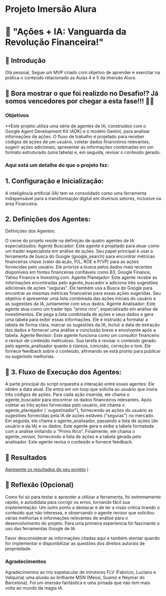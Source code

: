 # Projeto Imersão Alura

#  👀 "Ações + IA: Vanguarda da Revolução Financeira!"

## 🚀 Introdução

Olá pessoal, Segue um MVP criado com objetivo de aprender e exercitar na prática o conteúdo relacionado as Aulas 4 e 5 da Imersão Alura. 

## 🎯 Bora mostrar o que foi realizdo no Desafio!? Já somos vencedores por chegar a esta fase!!! 💪🤓

### Objetivos

**Este projeto utiliza uma série de agentes de IA, construídos com o Google Agent Development Kit (ADK) e o modelo Gemini, para analisar informações de ações. O fluxo de trabalho é projetado para receber códigos de ações de um usuário, coletar dados financeiros relevantes, sugerir ações adicionais, apresentar as informações combinadas em um formato estruturado (uma tabela) e, em seguida, revisar o conteúdo gerado.

### Aqui está um detalhe do que o projeto faz:

## 1. Configuração e Inicialização:
A inteligência artificial (IA) tem se consolidado como uma ferramenta indispensável para a transformação digital em diversos setores, inclusive na área Financeira. 

## 2. Definições dos Agentes:
Definições dos Agentes:

O cerne do projeto reside na definição de quatro agentes de IA especializados:
Agente Buscador: Este agente é projetado para atuar como um trader especialista em análise de ações. Seu papel principal é usar a ferramenta de busca do Google (google_search) para encontrar métricas financeiras chave (valor da ação, P/L, ROE e P/VP) para as ações fornecidas pelo usuário. Ele prioriza a busca pelos dados mais recentes disponíveis em fontes financeiras confiáveis como B3, Google Finance, Yahoo Finance e Investing.com.
Agente Planejador: Este agente recebe as informações encontradas pelo agente_buscador e adiciona três sugestões adicionais de ações "seguras". Ele também usa a Busca do Google para encontrar as mesmas métricas financeiras para essas ações sugeridas. Seu objetivo é apresentar uma lista combinada das ações iniciais do usuário e as sugestões da IA, juntamente com seus dados.
Agente Analisador: Este agente atua como um trader tipo "primo rico", especializado em análise de investimentos. Ele pega a lista combinada de ações e seus dados e gera uma tabela para exibir essas informações. Ele é instruído a formatar a tabela de forma clara, marcar as sugestões da IA, incluir a data de extração dos dados e fornecer uma análise e conclusão breve e envolvente após a tabela.
Agente Revisor: Este agente funciona como um consultor financeiro e revisor de conteúdo meticuloso. Sua tarefa é revisar o conteúdo gerado pelo agente_analisador quanto à clareza, concisão, correção e tom. Ele fornece feedback sobre o conteúdo, afirmando se está pronto para publicar ou sugerindo melhorias.

## 🧐 3. Fluxo de Execução dos Agentes:
A parte principal do script orquestra a interação entre esses agentes:
Ele obtém a data atual.
Ele entra em um loop que solicita ao usuário que insira três códigos de ações.
Para cada ação inserida, ele chama o agente_buscador para encontrar os dados financeiros relevantes.
Após coletar as três ações fornecidas pelo usuário, ele chama o agente_planejador (˜sugestinador"), fornecendo as ações do usuário as sugestões fornecidas pela IA de ações estáveis ("seguras") no mercado.
Em seguida, ele chama o agente_analisador, passando a lista de ações (do usuário e da IA) e os dados. Este agente gera e exibe a tabela formatada com a análise imitando o "Primo Rico".
Finalmente, ele chama o agente_revisor, fornecendo a lista de ações e a tabela gerada pelo analisador. Este agente revisa o conteúdo e fornece feedback.

## 🚀 Resultados
[Apresente os resultados do seu projeto](link)
)

## 💭 Reflexão (Opcional)
Como foi só para testar e aprender a utilizar a ferramenta, foi extremamente rápido, e autodidata para corrigir os erros, tornando fácil sua implementação. 
Um outro ponto a destacar e de ter a visão critica tirando o conteúdo que não interessa, e observando o agente revisor que solicitou várias melhorias e informações relevantes de análise para o desenvolvimento do projeto.
Para uma primeira experiencia foi fascinante o uso das ferramentas Google de IA.

Favor desconsiderar as informações citadas aqui e também atentar quando for implementar e disponibilizar as questões dos direitos autorais de propriedade.

### Agradecimentos
Agradecimentos ao trio espetacular de intrutores FLV (Fabrício, Luciano e Valquiria) uma alusão ao brilhante MSN (Messi, Suarez e Neymar do Barcelona). 
Foi um imersão fantástica e uma jornada que não tem mais volta ao mundo da magia IA.

